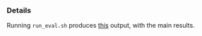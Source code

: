 ### Details
Running `run_eval.sh` produces [this](https://github.com/fra31/misc/blob/master/sodef_clean_short/logs/out_eval_only.txt) output, with the main results.